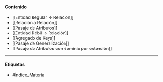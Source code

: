 #### Contenido
- [[Entidad Regular → Relación]]
- [[Relación a Relación]]
- [[Pasaje de Atributos]]
- [[Entidad Débil → Relación]]
- [[Agregado de Keys]]
- [[Pasaje de Generalización]]
- [[Pasaje de Atributos con dominio por extensión]]
***
#### Etiquetas
- #Índice_Materia 